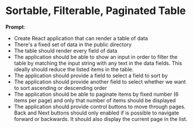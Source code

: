 # Sortable, Filterable, Paginated Table

**Prompt**:

- Create React application that can render a table of data
- There's a fixed set of data in the public directory
- The table should render every field of data
- The application should be able to show an input in order to filter the table by matching the input string with any text in the data fields. This ideally should reduce the listed items in the table.
- The application should provide a field to select a field to sort by
- The application should provide another field to select whether we want to sort ascending or descending order
- The application should be able to paginate items by fixed number (6 items per page) and only that number of items should be displayed
- The application should provide control buttons to move through pages. Back and Next buttons should only enabled if is possible to navigate forward or backwards. It should also display the current page in the list.
